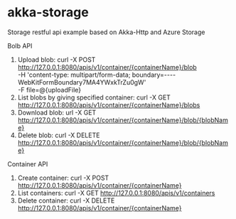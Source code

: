 # akka-storage
Storage restful api example based on Akka-Http and Azure Storage

Bolb API
1. Upload blob: curl -X POST http://127.0.0.1:8080/apis/v1/container/{containerName}/blob \
  -H 'content-type: multipart/form-data; boundary=----WebKitFormBoundary7MA4YWxkTrZu0gW' \
  -F file=@{uploadFile}
2. List blobs by giving specified container: curl -X GET http://127.0.0.1:8080/apis/v1/container/{containerName}/blobs
3. Download blob: url -X GET http://127.0.0.1:8080/apis/v1/container/{containerName}/blob/{blobName}
4. Delete blob: curl -X DELETE http://127.0.0.1:8080/apis/v1/container/{containerName}/blob/{blobName}

Container API
1. Create container: curl -X POST http://127.0.0.1:8080/apis/v1/container/{containerName}
2. List containers: curl -X GET http://127.0.0.1:8080/apis/v1/containers
3. Delete container: curl -X DELETE http://127.0.0.1:8080/apis/v1/container/{containerName}
